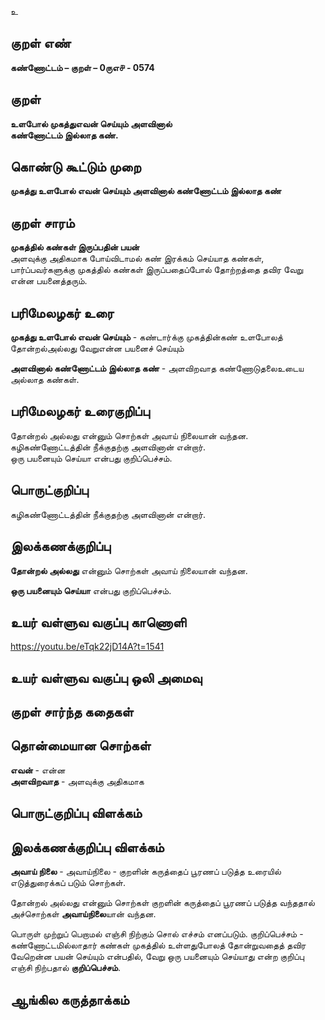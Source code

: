 உ

## குறள் எண் 

**கண்ணோட்டம் – குறள் – 0ருஎ௪ - 0574**  

## குறள் 

**உளபோல் முகத்துஎவன் செய்யும் அளவினால்  
கண்ணோட்டம் இல்லாத கண்.**  

## கொண்டு கூட்டும் முறை

**முகத்து உளபோல் எவன் செய்யும் அளவினால் கண்ணோட்டம் இல்லாத கண்**  

## குறள் சாரம் 

**முகத்தில் கண்கள் இருப்பதின் பயன்**  
அளவுக்கு அதிகமாக போய்விடாமல் கண் இரக்கம் செய்யாத கண்கள்,  
பார்ப்பவர்களுக்கு முகத்தில் கண்கள் இருப்பதைப்போல் தோற்றத்தை தவிர வேறு என்ன பயனைத்தரும்.  

## பரிமேலழகர் உரை

**முகத்து உளபோல் எவன் செய்யும்** - கண்டார்க்கு முகத்தின்கண் உளபோலத் தோன்றல்அல்லது வேறுஎன்ன பயனைச் செய்யும்  

**அளவினால் கண்ணோட்டம் இல்லாத கண்** - அளவிறவாத கண்ணோடுதலைஉடைய அல்லாத கண்கள். 

## பரிமேலழகர் உரைகுறிப்பு   

தோன்றல் அல்லது என்னும் சொற்கள் அவாய் நிலையான் வந்தன.  
கழிகண்ணோட்டத்தின் நீக்குதற்கு அளவினான் என்றார்.  
ஒரு பயனையும் செய்யா என்பது குறிப்பெச்சம்.    

## பொருட்குறிப்பு 

கழிகண்ணோட்டத்தின் நீக்குதற்கு அளவினான் என்றார்.  

## இலக்கணக்குறிப்பு  

**தோன்றல் அல்லது** என்னும் சொற்கள் அவாய் நிலையான் வந்தன.   

**ஒரு பயனையும் செய்யா** என்பது குறிப்பெச்சம். 

## உயர் வள்ளுவ வகுப்பு காணொளி

https://youtu.be/eTqk22jD14A?t=1541 

## உயர் வள்ளுவ வகுப்பு ஒலி அமைவு 

 
## குறள் சார்ந்த கதைகள் 


## தொன்மையான சொற்கள்  

**எவன்** - என்ன   
**அளவிறவாத** - அளவுக்கு அதிகமாக   


## பொருட்குறிப்பு விளக்கம்


## இலக்கணக்குறிப்பு விளக்கம்

**அவாய் நிலை** - அவாய்நிலை - குறளின் கருத்தைப் பூரணப் படுத்த உரையில் எடுத்துரைக்கப் படும் சொற்கள்.   

தோன்றல் அல்லது என்னும் சொற்கள் குறளின் கருத்தைப் பூரணப் படுத்த வந்ததால் அச்சொற்கள் **அவாய்நிலை**யான் வந்தன.    

பொருள் முற்றுப் பெறாமல் எஞ்சி நிற்கும் சொல் எச்சம் எனப்படும். குறிப்பெச்சம் - கண்ணோட்டமில்லாதார் கண்கள் முகத்தில் உள்ளதுபோலத் தோன்றுவதைத் தவிர வேறென்ன பயன் செய்யும் என்பதில், வேறு ஒரு பயனையும் செய்யாது என்ற குறிப்பு எஞ்சி நிற்பதால் **குறிப்பெச்சம்**. 

## ஆங்கில கருத்தாக்கம் 


